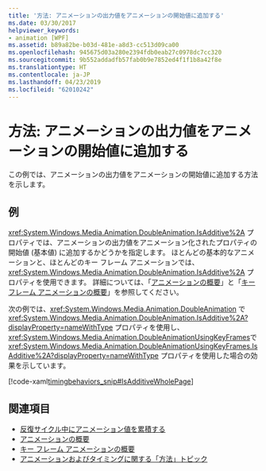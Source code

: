 ```yaml
---
title: '方法: アニメーションの出力値をアニメーションの開始値に追加する'
ms.date: 03/30/2017
helpviewer_keywords:
- animation [WPF]
ms.assetid: b89a82be-b03d-481e-a8d3-cc513d09ca00
ms.openlocfilehash: 945675d03a280e2394fdb0eab27c0978dc7cc320
ms.sourcegitcommit: 9b552addadfb57fab0b9e7852ed4f1f1b8a42f8e
ms.translationtype: HT
ms.contentlocale: ja-JP
ms.lasthandoff: 04/23/2019
ms.locfileid: "62010242"
---
```

# <a name="how-to-add-an-animation-output-value-to-an-animation-starting-value"></a>方法: アニメーションの出力値をアニメーションの開始値に追加する
この例では、アニメーションの出力値をアニメーションの開始値に追加する方法を示します。  
  
## <a name="example"></a>例  
 <xref:System.Windows.Media.Animation.DoubleAnimation.IsAdditive%2A> プロパティでは、アニメーションの出力値をアニメーション化されたプロパティの開始値 (基本値) に追加するかどうかを指定します。 ほとんどの基本的なアニメーションと、ほとんどのキー フレーム アニメーションでは、<xref:System.Windows.Media.Animation.DoubleAnimation.IsAdditive%2A> プロパティを使用できます。 詳細については、「[アニメーションの概要](animation-overview.md)」と「[キーフレーム アニメーションの概要](key-frame-animations-overview.md)」を参照してください。  
  
 次の例では、<xref:System.Windows.Media.Animation.DoubleAnimation> で <xref:System.Windows.Media.Animation.DoubleAnimation.IsAdditive%2A?displayProperty=nameWithType> プロパティを使用し、<xref:System.Windows.Media.Animation.DoubleAnimationUsingKeyFrames>で <xref:System.Windows.Media.Animation.DoubleAnimationUsingKeyFrames.IsAdditive%2A?displayProperty=nameWithType> プロパティを使用した場合の効果を示しています。  
  
 [!code-xaml[timingbehaviors_snip#IsAdditiveWholePage](~/samples/snippets/csharp/VS_Snippets_Wpf/timingbehaviors_snip/CSharp/IsAdditiveExample.xaml#isadditivewholepage)]  
  
## <a name="see-also"></a>関連項目

- [反復サイクル中にアニメーション値を累積する](how-to-accumulate-animation-values-during-repeat-cycles.md)
- [アニメーションの概要](animation-overview.md)
- [キー フレーム アニメーションの概要](key-frame-animations-overview.md)
- [アニメーションおよびタイミングに関する「方法」トピック](animation-and-timing-how-to-topics.md)
